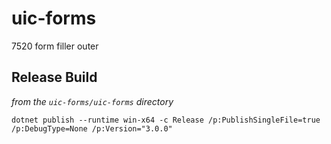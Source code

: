 # uic-forms

7520 form filler outer

## Release Build

_from the `uic-forms/uic-forms` directory_

`dotnet publish --runtime win-x64 -c Release /p:PublishSingleFile=true /p:DebugType=None /p:Version="3.0.0"`
